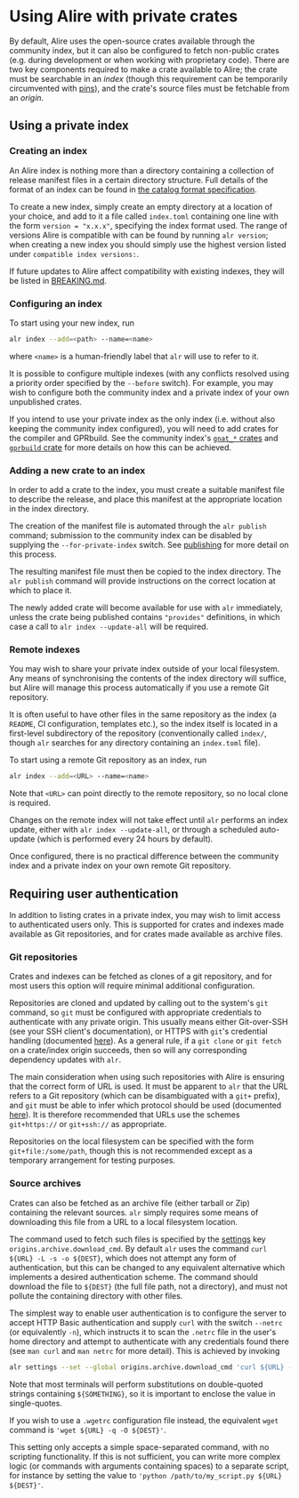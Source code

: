 # Using Alire with private crates

By default, Alire uses the open-source crates available through the community
index, but it can also be configured to fetch non-public crates (e.g. during
development or when working with proprietary code). There are two key components
required to make a crate available to Alire; the crate must be searchable in an
*index* (though this requirement can be temporarily circumvented with
[pins](catalog-format-spec#work-in-progress-dependency-overrides)), and the
crate's source files must be fetchable from an *origin*.


## Using a private index

### Creating an index

An Alire index is nothing more than a directory containing a collection of
release manifest files in a certain directory structure. Full details of the
format of an index can be found in
[the catalog format specification](catalog-format-spec).

To create a new index, simply create an empty directory at a location of your
choice, and add to it a file called `index.toml` containing one line with the
form `version = "x.x.x"`, specifying the index format used. The range of
versions Alire is compatible with can be found by running `alr version`; when
creating a new index you should simply use the highest version listed under
`compatible index versions:`.

If future updates to Alire affect compatibility with existing indexes, they will
be listed in
[BREAKING.md](https://github.com/alire-project/alire/blob/master/BREAKING.md).

### Configuring an index

To start using your new index, run
```sh
alr index --add=<path> --name=<name>
```
where `<name>` is a human-friendly label that `alr` will use to refer to it.

It is possible to configure multiple indexes (with any conflicts resolved using
a priority order specified by the `--before` switch). For example, you may wish
to configure both the community index and a private index of your own
unpublished crates.

If you intend to use your private index as the only index (i.e. without also
keeping the community index configured), you will need to add crates for the
compiler and GPRbuild. See the community index's
[`gnat_*` crates](https://github.com/alire-project/alire-index/tree/HEAD/index/gn) and
[`gprbuild` crate](https://github.com/alire-project/alire-index/tree/HEAD/index/gp/gprbuild)
for more details on how this can be achieved.

### Adding a new crate to an index

In order to add a crate to the index, you must create a suitable manifest file
to describe the release, and place this manifest at the appropriate location in
the index directory.

The creation of the manifest file is automated through the `alr publish`
command; submission to the community index can be disabled by supplying the
`--for-private-index` switch. See [publishing](publishing) for more detail on
this process.

The resulting manifest file must then be copied to the index directory. The
`alr publish` command will provide instructions on the correct location at which
to place it.

The newly added crate will become available for use with `alr` immediately,
unless the crate being published contains `"provides"` definitions, in which
case a call to `alr index --update-all` will be required.

### Remote indexes

You may wish to share your private index outside of your local filesystem. Any
means of synchronising the contents of the index directory will suffice, but
Alire will manage this process automatically if you use a remote Git repository.

It is often useful to have other files in the same repository as the index
(a `README`, CI configuration, templates etc.), so the index itself is located
in a first-level subdirectory of the repository (conventionally called `index/`,
though `alr` searches for any directory containing an `index.toml` file).

To start using a remote Git repository as an index, run
```sh
alr index --add=<URL> --name=<name>
```
Note that `<URL>` can point directly to the remote repository, so no local clone is required.

Changes on the remote index will not take effect until `alr` performs an index
update, either with `alr index --update-all`, or through a scheduled auto-update
(which is performed every 24 hours by default).

Once configured, there is no practical difference between the community index
and a private index on your own remote Git repository.


## Requiring user authentication

In addition to listing crates in a private index, you may wish to limit access
to authenticated users only. This is supported for crates and indexes made
available as Git repositories, and for crates made available as archive files.

### Git repositories

Crates and indexes can be fetched as clones of a git repository, and for most
users this option will require minimal additional configuration.

Repositories are cloned and updated by calling out to the system's `git`
command, so `git` must be configured with appropriate credentials to
authenticate with any private origin. This usually means either Git-over-SSH
(see your SSH client's documentation), or HTTPS with `git`'s credential handling
(documented [here](https://git-scm.com/docs/gitcredentials)). As a general rule,
if a `git clone` or `git fetch` on a crate/index origin succeeds, then so will
any corresponding dependency updates with `alr`.

The main consideration when using such repositories with Alire is ensuring that
the correct form of URL is used. It must be apparent to `alr` that the URL
refers to a Git repository (which can be disambiguated with a `git+` prefix),
and `git` must be able to infer which protocol should be used (documented
[here](https://git-scm.com/docs/git-clone#URLS)). It is therefore recommended
that URLs use the schemes `git+https://` or `git+ssh://` as appropriate.

Repositories on the local filesystem can be specified with the form
`git+file:/some/path`, though this is not recommended except as a temporary
arrangement for testing purposes.

### Source archives

Crates can also be fetched as an archive file (either tarball or Zip) containing
the relevant sources. `alr` simply requires some means of downloading this file
from a URL to a local filesystem location.

The command used to fetch such files is specified by the [settings](settings)
key `origins.archive.download_cmd`. By default `alr` uses the command
`curl ${URL} -L -s -o ${DEST}`, which does not attempt any form of
authentication, but this can be changed to any equivalent alternative which
implements a desired authentication scheme. The command should download the file
to `${DEST}` (the full file path, not a directory), and must not pollute the
containing directory with other files.

The simplest way to enable user authentication is to configure the server to
accept HTTP Basic authentication and supply `curl` with the switch `--netrc`
(or equivalently `-n`), which instructs it to scan the `.netrc` file in the
user's home directory and attempt to authenticate with any credentials found
there (see `man curl` and `man netrc` for more detail). This is achieved by
invoking
```sh
alr settings --set --global origins.archive.download_cmd 'curl ${URL} -n -L -s -o ${DEST}'
```
Note that most terminals will perform substitutions on double-quoted strings
containing `${SOMETHING}`, so it is important to enclose the value in
single-quotes.

If you wish to use a `.wgetrc` configuration file instead, the equivalent `wget`
command is `'wget ${URL} -q -O ${DEST}'`.

This setting only accepts a simple space-separated command, with no scripting
functionality. If this is not sufficient, you can write more complex logic (or
commands with arguments containing spaces) to a separate script, for instance
by setting the value to `'python /path/to/my_script.py ${URL} ${DEST}'`.

